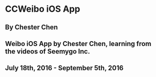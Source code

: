 # CCWeibo iOS App
## By Chester Chen
## Weibo iOS App by Chester Chen, learning from the videos of Seemygo Inc.
## July 18th, 2016 - September 5th, 2016
